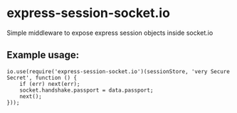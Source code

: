# express-session-socket.io

Simple middleware to expose express session objects inside socket.io

## Example usage:
```
io.use(require('express-session-socket.io')(sessionStore, 'very Secure Secret', function () {
    if (err) next(err);
    socket.handshake.passport = data.passport;
    next();
}));
```